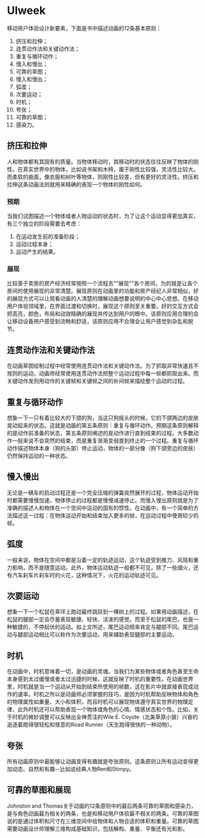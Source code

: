 # UIweek

移动用户体验设计新要素，下面是书中描述动画的12条基本原则：

1. 挤压和拉伸；
2. 连贯动作法和关键动作法；
3. 重复与循环动作；
4. 慢入和慢出；
5. 可靠的草图；
6. 慢入和慢出；
7. 弧度；
8. 次要运动；
9. 时机；
10. 夸张；
11. 可靠的草图；
12. 感染力。

## 挤压和拉伸

人和物体都有其固有的质量。当物体移动时，其移动时的状态往往反映了物体的刚性。在真实世界中的物体，比如说书架和木椅，属于刚性比较强，灵活性比较大。而柔软的曲面，像衣服和树叶等物体，则刚性比较差，但有更好的灵活性。挤压和拉伸这条动画法则就用来精确的表现一个物体的刚性如何。

### 预期

当我们试图描述一个物体或者人物运动的状态时，为了让这个运动显得更加真实，有三个独立的阶段需要去考虑：

1. 在运动发生前的准备阶段；
2. 运动过程本身；
3. 运动产生的结果。

### 展现

比较善于卖房的房产经济经常按照一个流程去""展现""各个房间，为的就是让各个房间的使用展现的非常清楚。展现原则在动画里的功能和房产经纪人非常相似，好的展现方式可以让观看动画的人清楚的理解动画想要说明的中心中心思想。在移动用户体验领域里，在界面过渡和切换时，展现这个原则至关重要。好的交互方式会把高亮，颜色，布局和动效精确的展现并传达到用户的眼中。该原则应用合理的会让移动设备用户感受到流畅和舒适，该原则应用不合理会让用户感觉到杂乱和脱节。

## 连贯动作法和关键动作法

在动画草图绘制过程中经常使用连贯动作法和关键动作法。为了抓取非常快速且不规则的运动，动画师经常使用连贯动作法把整个运动过程中每一帧都抓取出来。而关键动作发则用动作的关键帧和关键帧之间的补间帧来描绘整个运动的过程。

## 重复与循环动作

想象一下一只有着比较大的下颌的狗，当这只狗摇头的时候，它的下颌两边的皮肤晃动起来的状态。这就是动画的第五条原则：重复与循环动作。预期这条原则解释的是动作前准备的状态，第五条原则阐述的是动作进行直到结束的过程。大多数动作一般来说不会突然的结束，而是重复渐渐变弱直到终止的一个过程。重复与循环动作描述物体本身（狗的头部）停止运动，物体的一部分像（狗下颌旁边的皮肤）仍然保持运动的一种状态。

## 慢入慢出

无论是一辆车的启动过程还是一个完全压缩的弹簧突然展开的过程，物体运动开始时都需要慢慢加速，物体停止的过程都是慢慢减速停止。而慢入慢出原则就是为了准确的描述人和物体在一个空间中运动的固有的惯性。在动画中，有一个简单的方法描述这一过程：在物体运动开始和结束加入更多的帧，在运动过程中使用较少的帧。

## 弧度

一般来说，物体在空间中都是沿着一定的轨迹运动，这个轨迹受到推力、风阻和重力影响，而不是随意运动。此外，物体运动轨迹一般都不可见，除了一些烟火，还有汽车刹车片刹车时的火花，这种情况下，火花的运动轨迹可见。

## 次要运动

想象一下一个松鼠在草坪上跑动最终跳跃到一棵树上的过程。如果用动画描述，在松鼠的腿部一定会尽量表现敏捷、轻快、活泼的感觉。而至于松鼠的尾巴，也是一种敏捷的，不停起伏的运动。如上文所述，尾巴运动频率肯定与腿部不同。尾巴运动与腿部运动相比可以称作为次要运动，用来辅助表现腿部的主要运动。

## 时机

在动画中，时机意味着一切，是动画的灵魂。当我们为某些物体或者角色甚至生命本身感到太过缓慢或者太过迅捷的时候，这就反映了时机的重要性。在动画世界里，时机就是当一个运动从开始到结束所使用的帧数，这在影片中就直接表现成动作的速率。时机之所以是动画师必须掌握的技巧，是因为时机帮助反映物体和角色的物理属性如重量、大小和体积，而且时机可以展现物体遵守真实世界的物理定律，此外时机还可以帮助表现一个物体或角色的心情、情感状态和个性。比如，关于时机的微妙调整可以反映出全神贯注的Wile E. Coyote（北美草原小狼）兴奋的追逐着跑得很轻松和惬意的Road Runner（天生跑得很快的一种动物）。

## 夸张

所有动画原则中最能够让动画变得有趣就是夸张原则。这条原则让所有运动变得更加动态、自然和有趣--比如说经典人物Ren和Stimpy。

## 可靠的草图和展现

Johnston and Thomas关于动画的12条原则中的最后两条可靠的草图和感染力，是与角色动画最为相关的两条，也是和移动用户体验最不相关的两条。可靠的草图说的是通过体积和尺寸在三维空间中给物体和人物合适的体积和重量。可靠的草图需要动画设计师理解三维构成基础知识，包括解构、重量、平衡还有光和影。
